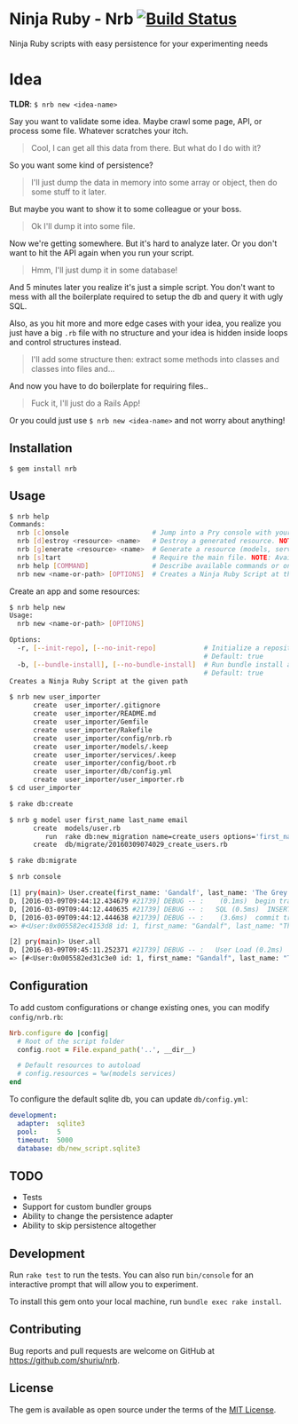 # Ninja Ruby - Nrb [![Build Status](https://travis-ci.org/shuriu/nrb.svg?branch=master)](https://travis-ci.org/shuriu/nrb)

Ninja Ruby scripts with easy persistence for your experimenting needs

# Idea

**TLDR**: `$ nrb new <idea-name>`

Say you want to validate some idea. Maybe crawl some page, API, or process some file. Whatever scratches your itch.

> Cool, I can get all this data from there. But what do I do with it?

So you want some kind of persistence?

> I'll just dump the data in memory into some array or object, then do some stuff to it later.

But maybe you want to show it to some colleague or your boss.

> Ok I'll dump it into some file.

Now we're getting somewhere. But it's hard to analyze later. Or you don't want to hit the API again when you run your script.

> Hmm, I'll just dump it in some database!

And 5 minutes later you realize it's just a simple script. You don't want to mess with all the boilerplate required to setup the db and query it with ugly SQL.

Also, as you hit more and more edge cases with your idea, you realize you just have a big `.rb` file with no structure and your idea is hidden inside loops and control structures instead.

> I'll add some structure then: extract some methods into classes and classes into files and...

And now you have to do boilerplate for requiring files..

> Fuck it, I'll just do a Rails App!

Or you could just use `$ nrb new <idea-name>` and not worry about anything!

## Installation

    $ gem install nrb

## Usage

```sh
$ nrb help
Commands:
  nrb [c]onsole                     # Jump into a Pry console with your project loaded. NOTE: Available inside a NinjaRuby project
  nrb [d]estroy <resource> <name>   # Destroy a generated resource. NOTE: Available inside a NinjaRuby project
  nrb [g]enerate <resource> <name>  # Generate a resource (models, services). NOTE: Available inside a NinjaRuby project
  nrb [s]tart                       # Require the main file. NOTE: Available inside a NinjaRuby project
  nrb help [COMMAND]                # Describe available commands or one specific command
  nrb new <name-or-path> [OPTIONS]  # Creates a Ninja Ruby Script at the given path
```

Create an app and some resources:

```sh
$ nrb help new
Usage:
  nrb new <name-or-path> [OPTIONS]

Options:
  -r, [--init-repo], [--no-init-repo]            # Initialize a repository at the target location
                                                 # Default: true
  -b, [--bundle-install], [--no-bundle-install]  # Run bundle install after generating the skeleton
                                                 # Default: true
Creates a Ninja Ruby Script at the given path

$ nrb new user_importer
      create  user_importer/.gitignore
      create  user_importer/README.md
      create  user_importer/Gemfile
      create  user_importer/Rakefile
      create  user_importer/config/nrb.rb
      create  user_importer/models/.keep
      create  user_importer/services/.keep
      create  user_importer/config/boot.rb
      create  user_importer/db/config.yml
      create  user_importer/user_importer.rb
$ cd user_importer

$ rake db:create

$ nrb g model user first_name last_name email
      create  models/user.rb
         run  rake db:new_migration name=create_users options='first_name last_name email' from "."
      create  db/migrate/20160309074029_create_users.rb

$ rake db:migrate

$ nrb console

[1] pry(main)> User.create(first_name: 'Gandalf', last_name: 'The Grey', email: 'gandalf@example.com')
D, [2016-03-09T09:44:12.434679 #21739] DEBUG -- :    (0.1ms)  begin transaction
D, [2016-03-09T09:44:12.440635 #21739] DEBUG -- :   SQL (0.5ms)  INSERT INTO "users" ("first_name", "last_name", "email") VALUES (?, ?, ?)  [["first_name", "Gandalf"], ["last_name", "The Grey"], ["email", "gandalf@example.com"]]
D, [2016-03-09T09:44:12.444638 #21739] DEBUG -- :    (3.6ms)  commit transaction
=> #<User:0x005582ec4153d8 id: 1, first_name: "Gandalf", last_name: "The Grey", email: "gandalf@example.com">

[2] pry(main)> User.all
D, [2016-03-09T09:45:11.252371 #21739] DEBUG -- :   User Load (0.2ms)  SELECT "users".* FROM "users"
=> [#<User:0x005582ed31c3e0 id: 1, first_name: "Gandalf", last_name: "The Grey", email: "gandalf@example.com">]

```

## Configuration

To add custom configurations or change existing ones, you can modify `config/nrb.rb`:

```ruby
Nrb.configure do |config|
  # Root of the script folder
  config.root = File.expand_path('..', __dir__)

  # Default resources to autoload
  # config.resources = %w(models services)
end
```

To configure the default sqlite db, you can update `db/config.yml`:

```yaml
development:
  adapter:  sqlite3
  pool:     5
  timeout:  5000
  database: db/new_script.sqlite3
```

## TODO

* Tests
* Support for custom bundler groups
* Ability to change the persistence adapter
* Ability to skip persistence altogether


## Development

Run `rake test` to run the tests. You can also run `bin/console` for an interactive prompt that will allow you to experiment.

To install this gem onto your local machine, run `bundle exec rake install`.

## Contributing

Bug reports and pull requests are welcome on GitHub at https://github.com/shuriu/nrb.

## License

The gem is available as open source under the terms of the [MIT License](http://opensource.org/licenses/MIT).

